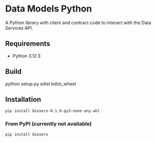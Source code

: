 # Data Models Python

A Python library with client and contract code to interact with the Data Services API.

## Requirements

- Python 3.12.3

## Build

python setup.py sdist bdist_wheel


## Installation
```sh
pip install biosero-0.1.0-py3-none-any.whl

```

### From PyPI (currently not available)

```sh
pip install biosero
